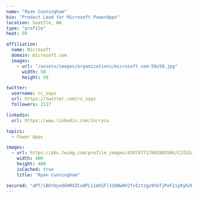 ```yaml
---
name: "Ryan Cunningham"
bio: "Product Lead for Microsoft PowerApps"
location: Seattle, WA
type: "profile"
heat: 50

affiliation:
  name: Microsoft
  domain: microsoft.com
  images:
    - url: "/assets/images/organizations/microsoft.com-50x50.jpg"
      width: 50
      height: 50

twitter:
  username: rc_says
  url: https://twitter.com/rc_says
  followers: 2117

linkedin:
  url: https://www.linkedin.com/in/rycu

topics:
  - Power Apps

images:
  - url: https://pbs.twimg.com/profile_images/459747717862805504/CJIGZejd_400x400.png
    width: 400
    height: 400
    isCached: true
    title: "Ryan Cunningham"

secured: "aPT/iBGtUyedGHRXZCx0PLi1mXSFl316NwHV2fvIztzgx9tbfjPeFZiyKyhZHf/1Ef92rq2VU0n7U9Klvf3xv8jwOuiJL0fRf2tHof5nBC4LEFPU6Asc4p4yVfq0ScugxNBHEIfoQRtDvPRsiZFMCgdk6iEqDLISvjXjsFw4b4bLUsc8g+Gw4DVtIZS8MJpxsJeYuK9J9uqmQ1WPbX1sX5g6JUlwKT3jjrSpNnLvgyTH2STCEjpdr4l2SKcE/GFGGyV5U3tF15ifINI0IXqf7jm8tRzkUuje5BJ10rcgGj5BQwGX80c7rzcIXNWBHd64IbmD3emzcue/Lirxx68ChBg6Yc32To0Tia34u5mL62yUD5j6u9RFKCCrI35mq+d7W+d3UJiq/rSHYkvvt+Sq+sPVZIzLbJcntpsCnN7Fatk=;DtEdWbRmKc3/+VzOufokJg=="
---
```


